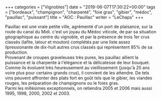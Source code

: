 +++
categories = ["Vignobles"]
date = "2019-06-07T17:30:22+00:00"
tags = ["bordeaux", "champignon", "charpenté", "foie gras", "gibier", "médoc", "pauillac", "puissant"] 
title = "AOC : Pauillac"
writer = "LeChaps"
+++

Pauillac est une vraie petite ville, agrémenté d'un port de plaisance, sur la route du canal du Midi. c'est un joyau du Médoc viticole, de par sa situation géographique au centre du vignoble, et par la présence de trois 1er crus classés (lafite, latour et mouton) complétés par une liste assez ilpressionante de dix-huit autres crus classés qui représentent 85% de sa production.  
Provenant de croupes graveleuses très pures, les pauillac allient la puissance et la charpente à l'élégance et la délicatesse de leur bouquet. Comme ils évoluent très heureusement au vieillissement (jusqu'à 25 ans voire plus pour certains grands crus), il convient de les attendre. De tels vins peuvent affronter des plats fort en goût tels que le gibier, les viandes rouges, les préparation de champignons ou le foies gras.  
Parmi les millésimes exceptionnels, on retiendra 2005 et 2006 mais aussi 1995, 1998, 2000, 2002 et 2003.
